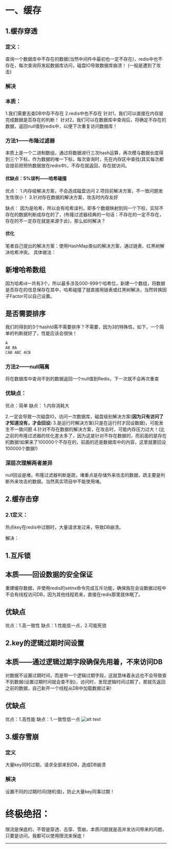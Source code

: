 # 一、缓存

## 1.缓存穿透
### 定义：
查询一个数据库中不存在的数据(当然中间件中最初也一定不存在)，redis中也不存在，每次查询将发起数据库访问，磁盘IO导致数据库崩溃！
(一般是遭到了攻击)
### 解决
### 本质：
1.我们需要去查DB中存不存在
2.redis中也不存在
针对1，我们可以直接在内存层完成数据是否存在的判断！
针对2，我们可以在数据库中查询后，将确定不存在的数据，返回null值到redis中，以便下次重复访问数据库！
### 方法1——布隆过滤器
本质上是一个二进制数组，通过将数据进行三次hash运算，再次模与数据长度得到三个下标，作为数据的唯一下标，每次查询时，先在内存区中查找(其实每次都会提前把预热数据放在redis中)，不存在就返回，存在就访问。

#### 优缺点：5%误判——哈希碰撞
优点：
1.内存级解决方案，不会造成磁盘访问
2.项目前解决方案，不一致问题发生性很小！
3.针对存在数据的解决方案，攻击时内存友好

缺点：
因为是哈希，所以会有哈希误判，即多个数据映射到同一个下标，实际不存在的数据判断成存在的了，(布隆过滤器经典的一句话：不存在的一定不存在，存在的不一定存在就是来源于此)，那么如何解决？

#### 优化
笔者自己提出的解决方案：使用HashMap类似的解决方案，通过链表、红黑树解决哈希冲突。
具体做法：
## 新增哈希数组
因为哈希id一共有3个，所以最多涉及000-999个哈希位，新建一个数组，将数据是否存在的信息保存在其中，哈希碰撞了就直接用链表或红黑树解决，当然转换因子Factor可以自己设置。
## 是否需要排序
我们的得到的3个hashId需不需要排序？不需要，因为3的特殊性，如下，一个简单的判断就好了，性能应该会很快！
```java
A
AB BA
CAB ABC ACB
```
### 方法2——null隔离
将在数据库中查询不到的数据返回一个null值到Redis，下一次就不会再次重查
### 优缺点：
优点：简单
缺点：
1.内存消耗大

2.一定会导致一次磁盘IO，访问一次数据库，磁盘级别解决方案(**因为只有访问了才知道没有，才会回设**)
3.是运行时解决方案(只是在运行时才回设数据)，可能发生不一致问题
4.针对不存在数据的解决方案，在攻击时，可能内存压力过大！(比之前的布隆过滤器的优化差太多了，因为这是针对不存在数据的，而前面的是存在的数据!如果来了100000个不存在的，前面的还是数据库中的内容，这里就要回设100000个数据!)

### 深层次理解两者差异
null回设是堵，布隆过滤器判断是疏，堵重点是存储外来攻击的数据，疏主要是判断外来攻击的数据。当然真实项目中不能使用堵。

## 2.缓存击穿
### 2.1定义：
热点key在redis中过期时，大量请求发过来，导致DB崩溃。

解决：
## 1.互斥锁
## 本质——回设数据的安全保证
重建缓存数据，并使用redis的setnx命令完成互斥功能，确保我在会设数据过程中不会有线程访问DB，因为其他线程若来，直接在redis那里就休眠了。

## 优缺点
优点：1.高一致性
缺点：1.性能低一点，2.可能死锁

## 2.key的逻辑过期时间设置
## 本质——通过逻辑过期字段确保先用着，不来访问DB
对数据不设置过期时间，而是带一个逻辑过期字段，这就意味着永远也不会导致查不到数据(设置过期时间就会查不到)，访问时，发现逻辑时间过期了，那就先返回之前的数据，自己新开一个线程从DB中加载数据过来!

## 优缺点
优点：1.高性能
缺点：1.一致性低一点
![alt text](img/缓存击穿的2种解决方案.png)


## 3.缓存雪崩
### 定义
大量key同时过期，请求全部来到DB，造成DB崩溃

### 解决
设置不同的过期时间(随机值)，防止大量key同事过期！


# 终极绝招：
限流是保底的，不管是穿透、击穿、雪崩，本质问题就是高并发访问带来的问题，只要是访问，我都可以使用限流来保底！

--------